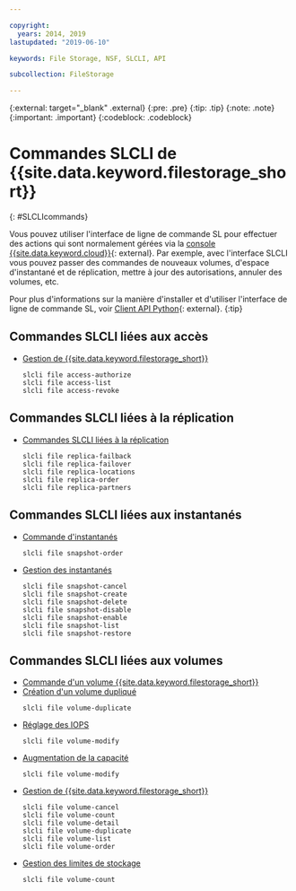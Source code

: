 ```yaml
---

copyright:
  years: 2014, 2019
lastupdated: "2019-06-10"

keywords: File Storage, NSF, SLCLI, API

subcollection: FileStorage

---
```

{:external: target="_blank" .external}
{:pre: .pre}
{:tip: .tip}
{:note: .note}
{:important: .important}
{:codeblock: .codeblock}

# Commandes SLCLI de {{site.data.keyword.filestorage_short}}
{: #SLCLIcommands}

Vous pouvez utiliser l'interface de ligne de commande SL pour effectuer des actions qui sont normalement gérées via la [console {{site.data.keyword.cloud}}](https://{DomainName}/classic){: external}. Par exemple, avec l'interface SLCLI vous pouvez passer des commandes de nouveaux volumes, d'espace d'instantané et de réplication, mettre à jour des autorisations, annuler des volumes, etc.

Pour plus d'informations sur la manière d'installer et d'utiliser l'interface de ligne de commande SL, voir [Client API Python](https://softlayer-python.readthedocs.io/en/latest/cli/){: external}.
{:tip}

## Commandes SLCLI liées aux accès
* [Gestion de {{site.data.keyword.filestorage_short}}](/docs/infrastructure/FileStorage?topic=FileStorage-managingstorage)  
  ```
  slcli file access-authorize
  slcli file access-list
  slcli file access-revoke
  ```

## Commandes SLCLI liées à la réplication

* [Commandes SLCLI liées à la réplication](/docs/infrastructure/FileStorage?topic=FileStorage-replication#clicommands)
  ```
  slcli file replica-failback
  slcli file replica-failover
  slcli file replica-locations
  slcli file replica-order
  slcli file replica-partners
  ```

## Commandes SLCLI liées aux instantanés

* [Commande d'instantanés](/docs/infrastructure/FileStorage?topic=FileStorage-ordering-snapshots)
  ```
  slcli file snapshot-order
  ```

* [Gestion des instantanés](/docs/infrastructure/FileStorage?topic=FileStorage-managingSnapshots)
  ```
  slcli file snapshot-cancel
  slcli file snapshot-create
  slcli file snapshot-delete
  slcli file snapshot-disable
  slcli file snapshot-enable
  slcli file snapshot-list
  slcli file snapshot-restore
  ```

## Commandes SLCLI liées aux volumes

* [Commande d'un volume {{site.data.keyword.filestorage_short}}](/docs/infrastructure/FileStorage?topic=FileStorage-orderingSLCLI)
* [Création d'un volume dupliqué](/docs/infrastructure/FileStorage?topic=FileStorage-duplicatevolume)
  ```
  slcli file volume-duplicate
  ```
* [Réglage des IOPS](/docs/infrastructure/FileStorage?topic=FileStorage-adjustingIOPS#adjustingsteps)
  ```
  slcli file volume-modify
  ```
* [Augmentation de la capacité](/docs/infrastructure/FileStorage?topic=FileStorage-expandCapacity#resizingsteps)
  ```
  slcli file volume-modify
  ```
* [Gestion de {{site.data.keyword.filestorage_short}}](/docs/infrastructure/FileStorage?topic=FileStorage-managingstorage)
  ```
  slcli file volume-cancel
  slcli file volume-count
  slcli file volume-detail
  slcli file volume-duplicate
  slcli file volume-list
  slcli file volume-order
  ```
* [Gestion des limites de stockage](/docs/infrastructure/FileStorage?topic=FileStorage-managinglimits)
  ```
  slcli file volume-count
  ```
